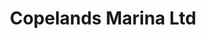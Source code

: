---
title: "Copelands Marina Ltd"
address: "The Quarry, Marine Drive, Donaghadee, Co. Down BT21 0HE"
tel: "028 9188 2184"
county: "Down"
category: "Marinas"
type: "Content"
lat: "54.642707"
lng: "-5.53384"
---